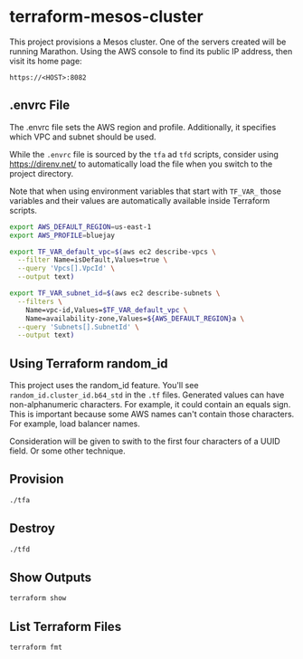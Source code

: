 # terraform-mesos-cluster

This project provisions a Mesos cluster. One of the servers created will be running Marathon. Using the AWS console to find its public IP address, then visit its home page:

```
https://<HOST>:8082
```

## .envrc File

The .envrc file sets the AWS region and profile. Additionally, it specifies which VPC and subnet should be used.

While the `.envrc` file is sourced by the `tfa` ad `tfd` scripts, consider using https://direnv.net/ to automatically load the file when you switch to the project directory.

Note that when using environment variables that start with `TF_VAR_` those variables and their values are automatically available inside Terraform scripts.

```bash
export AWS_DEFAULT_REGION=us-east-1
export AWS_PROFILE=bluejay

export TF_VAR_default_vpc=$(aws ec2 describe-vpcs \
  --filter Name=isDefault,Values=true \
  --query 'Vpcs[].VpcId' \
  --output text)

export TF_VAR_subnet_id=$(aws ec2 describe-subnets \
  --filters \
    Name=vpc-id,Values=$TF_VAR_default_vpc \
    Name=availability-zone,Values=${AWS_DEFAULT_REGION}a \
  --query 'Subnets[].SubnetId' \
  --output text)
```

## Using Terraform random_id

This project uses the random_id feature. You'll see `random_id.cluster_id.b64_std` in the `.tf` files. Generated values can have non-alphanumeric characters. For example, it could contain an equals sign. This is important because some AWS names can't contain those characters. For example, load balancer names.

Consideration will be given to swith to the first four characters of a UUID field. Or some other technique.

## Provision

```bash
./tfa
```

## Destroy

```bash
./tfd
```

## Show Outputs

```bash
terraform show
```

## List Terraform Files

```bash
terraform fmt
```
